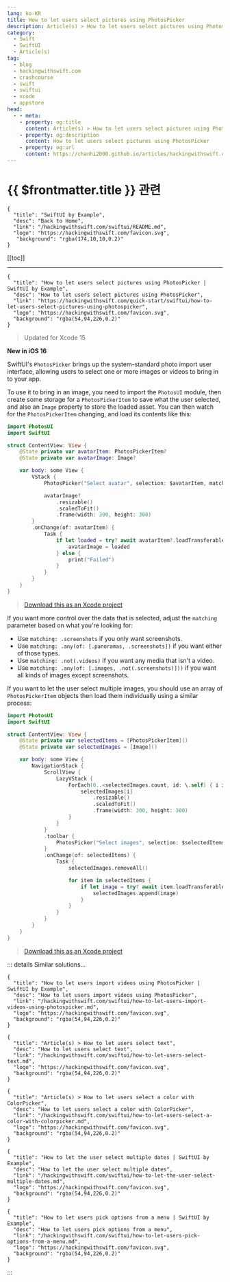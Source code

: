 ```yaml
---
lang: ko-KR
title: How to let users select pictures using PhotosPicker
description: Article(s) > How to let users select pictures using PhotosPicker
category:
  - Swift
  - SwiftUI
  - Article(s)
tag: 
  - blog
  - hackingwithswift.com
  - crashcourse
  - swift
  - swiftui
  - xcode
  - appstore
head:
  - - meta:
    - property: og:title
      content: Article(s) > How to let users select pictures using PhotosPicker
    - property: og:description
      content: How to let users select pictures using PhotosPicker
    - property: og:url
      content: https://chanhi2000.github.io/articles/hackingwithswift.com/swiftui/how-to-let-users-select-pictures-using-photospicker.html
---
```


# {{ $frontmatter.title }} 관련

```component VPCard
{
  "title": "SwiftUI by Example",
  "desc": "Back to Home",
  "link": "/hackingwithswift.com/swiftui/README.md",
  "logo": "https://hackingwithswift.com/favicon.svg",
   "background": "rgba(174,10,10,0.2)"
}
```

[[toc]]

---

```component VPCard
{
  "title": "How to let users select pictures using PhotosPicker | SwiftUI by Example",
  "desc": "How to let users select pictures using PhotosPicker",
  "link": "https://hackingwithswift.com/quick-start/swiftui/how-to-let-users-select-pictures-using-photospicker",
  "logo": "https://hackingwithswift.com/favicon.svg",
  "background": "rgba(54,94,226,0.2)"
}
```

> Updated for Xcode 15

**New in iOS 16**

SwiftUI's `PhotosPicker` brings up the system-standard photo import user interface, allowing users to select one or more images or videos to bring in to your app.

To use it to bring in an image, you need to import the `PhotosUI` module, then create some storage for a `PhotosPickerItem` to save what the user selected, and also an `Image` property to store the loaded asset. You can then watch for the `PhotosPickerItem` changing, and load its contents like this:

```swift
import PhotosUI
import SwiftUI

struct ContentView: View {
    @State private var avatarItem: PhotosPickerItem?
    @State private var avatarImage: Image?

    var body: some View {
        VStack {
            PhotosPicker("Select avatar", selection: $avatarItem, matching: .images)

            avatarImage?
                .resizable()
                .scaledToFit()
                .frame(width: 300, height: 300)
        }
        .onChange(of: avatarItem) {
            Task {
                if let loaded = try? await avatarItem?.loadTransferable(type: Image.self) {
                    avatarImage = loaded
                } else {
                    print("Failed")
                }
            }
        }
    }
}
```

> [<FontIcon icon="fas fa-file-zipper"/>Download this as an Xcode project](https://hackingwithswift.com/files/projects/swiftui/how-to-let-users-select-pictures-using-photospicker-1.zip)

If you want more control over the data that is selected, adjust the `matching` parameter based on what you're looking for:

- Use `matching: .screenshots` if you only want screenshots.
- Use `matching: .any(of: [.panoramas, .screenshots])` if you want either of those types.
- Use `matching: .not(.videos)` if you want any media that isn't a video.
- Use `matching: .any(of: [.images, .not(.screenshots)]))` if you want all kinds of images except screenshots.

If you want to let the user select multiple images, you should use an array of `PhotosPickerItem` objects then load them individually using a similar process:

```swift
import PhotosUI
import SwiftUI

struct ContentView: View {
    @State private var selectedItems = [PhotosPickerItem]()
    @State private var selectedImages = [Image]()

    var body: some View {
        NavigationStack {
            ScrollView {
                LazyVStack {
                    ForEach(0..<selectedImages.count, id: \.self) { i in
                        selectedImages[i]
                            .resizable()
                            .scaledToFit()
                            .frame(width: 300, height: 300)
                    }
                }
            }
            .toolbar {
                PhotosPicker("Select images", selection: $selectedItems, matching: .images)
            }
            .onChange(of: selectedItems) {
                Task {
                    selectedImages.removeAll()

                    for item in selectedItems {
                        if let image = try? await item.loadTransferable(type: Image.self) {
                            selectedImages.append(image)
                        }
                    }
                }
            }
        }
    }
}
```

> [<FontIcon icon="fas fa-file-zipper"/>Download this as an Xcode project](https://hackingwithswift.com/files/projects/swiftui/how-to-let-users-select-pictures-using-photospicker-2.zip)

::: details Similar solutions…

```component VPCard
{
  "title": "How to let users import videos using PhotosPicker | SwiftUI by Example",
  "desc": "How to let users import videos using PhotosPicker",
  "link": "/hackingwithswift.com/swiftui/how-to-let-users-import-videos-using-photospicker.md",
  "logo": "https://hackingwithswift.com/favicon.svg",
  "background": "rgba(54,94,226,0.2)"
}
```

```component VPCard
{
  "title": "Article(s) > How to let users select text",
  "desc": "How to let users select text",
  "link": "/hackingwithswift.com/swiftui/how-to-let-users-select-text.md",
  "logo": "https://hackingwithswift.com/favicon.svg",
  "background": "rgba(54,94,226,0.2)"
}
```

```component VPCard
{
  "title": "Article(s) > How to let users select a color with ColorPicker",
  "desc": "How to let users select a color with ColorPicker",
  "link": "/hackingwithswift.com/swiftui/how-to-let-users-select-a-color-with-colorpicker.md",
  "logo": "https://hackingwithswift.com/favicon.svg",
  "background": "rgba(54,94,226,0.2)"
}
```

```component VPCard
{
  "title": "How to let the user select multiple dates | SwiftUI by Example",
  "desc": "How to let the user select multiple dates",
  "link": "/hackingwithswift.com/swiftui/how-to-let-the-user-select-multiple-dates.md",
  "logo": "https://hackingwithswift.com/favicon.svg",
  "background": "rgba(54,94,226,0.2)"
}
```

```component VPCard
{
  "title": "How to let users pick options from a menu | SwiftUI by Example",
  "desc": "How to let users pick options from a menu",
  "link": "/hackingwithswift.com/swiftui/how-to-let-users-pick-options-from-a-menu.md",
  "logo": "https://hackingwithswift.com/favicon.svg",
  "background": "rgba(54,94,226,0.2)"
}
```

:::

